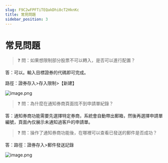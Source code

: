 ```yaml
---
slug: F9C2wFPFTiTEQakDhi8cT2HknKc
title: 常見問題
sidebar_position: 3
---
```



# 常見問題


> ❓ 問：如果想限制部分股票不可以轉入，是否可以進行配置？


答：可以。輸入目標證券的代碼即可完成。


路徑：證券存入>存入限制>【新建】


![image.png](/assets/07a869f7befcbe4e64231bd086f8da03.png)


> ❓ 問：為什麼在通知券商頁面找不到申請單紀錄？


答：通知券商功能需要先選擇特定券商，系統會自動帶出郵箱，然後再選擇申請單編號，頁面內仅展示未通知過客戶的申請單。


> ❓ 問：操作了通知券商功能後，在哪裡可以查看已發送的郵件是否成功？


答：路徑：證券存入>郵件發送記錄


![image.png](/assets/2c4c7d52bb19a4bde73f7df7af764fa6.png)


